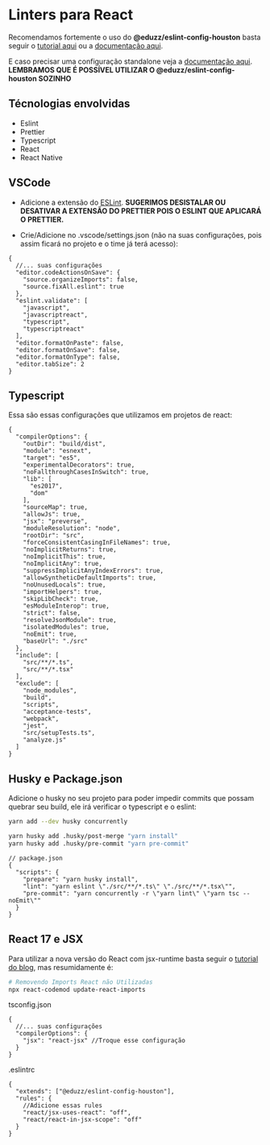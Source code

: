 # Linters para React 

Recomendamos fortemente o uso do **@eduzz/eslint-config-houston** 
basta seguir o [tutorial aqui](https://eduzz.github.io/houston/eslint)
ou a [documentação aqui](./default.md).

E caso precisar uma configuração standalone veja a [documentação aqui](./standalone.md).  
**LEMBRAMOS QUE É POSSÍVEL UTILIZAR O @eduzz/eslint-config-houston SOZINHO** 

## Técnologias envolvidas

* Eslint
* Prettier
* Typescript
* React
* React Native

## VSCode

* Adicione a extensão do [ESLint](https://marketplace.visualstudio.com/items?itemName=dbaeumer.vscode-eslint).
  **SUGERIMOS DESISTALAR OU DESATIVAR A EXTENSÃO DO PRETTIER POIS O ESLINT QUE APLICARÁ O PRETTIER.**

* Crie/Adicione no .vscode/settings.json (não na suas configurações, pois assim ficará no projeto e o time já terá acesso):
```jsonc
{
  //... suas configurações
  "editor.codeActionsOnSave": {
    "source.organizeImports": false,
    "source.fixAll.eslint": true
  },
  "eslint.validate": [
    "javascript",
    "javascriptreact",
    "typescript",
    "typescriptreact"
  ],
  "editor.formatOnPaste": false,
  "editor.formatOnSave": false,
  "editor.formatOnType": false,
  "editor.tabSize": 2
}
```

## Typescript

Essa são essas configurações que utilizamos em projetos de react:

```jsonc
{
  "compilerOptions": {
    "outDir": "build/dist",
    "module": "esnext",
    "target": "es5",
    "experimentalDecorators": true,
    "noFallthroughCasesInSwitch": true,
    "lib": [
      "es2017",
      "dom"
    ],
    "sourceMap": true,
    "allowJs": true,
    "jsx": "preverse",
    "moduleResolution": "node",
    "rootDir": "src",
    "forceConsistentCasingInFileNames": true,
    "noImplicitReturns": true,
    "noImplicitThis": true,
    "noImplicitAny": true,
    "suppressImplicitAnyIndexErrors": true,
    "allowSyntheticDefaultImports": true,
    "noUnusedLocals": true,
    "importHelpers": true,
    "skipLibCheck": true,
    "esModuleInterop": true,
    "strict": false,
    "resolveJsonModule": true,
    "isolatedModules": true,
    "noEmit": true,
    "baseUrl": "./src"
  },
  "include": [
    "src/**/*.ts",
    "src/**/*.tsx"
  ],
  "exclude": [
    "node_modules",
    "build",
    "scripts",
    "acceptance-tests",
    "webpack",
    "jest",
    "src/setupTests.ts",
    "analyze.js"
  ]
}
```

## Husky e Package.json

Adicione o husky no seu projeto para poder impedir commits que possam quebrar seu build, ele irá verificar o 
typescript e o eslint:

```bash
yarn add --dev husky concurrently

yarn husky add .husky/post-merge "yarn install"
yarn husky add .husky/pre-commit "yarn pre-commit"
```

```jsonc
// package.json
{
  "scripts": {
    "prepare": "yarn husky install",
    "lint": "yarn eslint \"./src/**/*.ts\" \"./src/**/*.tsx\"",
    "pre-commit": "yarn concurrently -r \"yarn lint\" \"yarn tsc --noEmit\""
  }
}
```

## React 17 e JSX

Para utilizar a nova versão do React com jsx-runtime basta seguir o [tutorial do blog](https://pt-br.reactjs.org/blog/2020/09/22/introducing-the-new-jsx-transform.html),
mas resumidamente é: 

```bash
# Removendo Imports React não Utilizadas
npx react-codemod update-react-imports
```

tsconfig.json
```jsonc
{
  //... suas configurações
  "compilerOptions": {
    "jsx": "react-jsx" //Troque esse configuração
  }
}
```

.eslintrc
```jsonc
{
  "extends": ["@eduzz/eslint-config-houston"],
  "rules": {
    //Adicione essas rules
    "react/jsx-uses-react": "off",
    "react/react-in-jsx-scope": "off"
  }
}
```